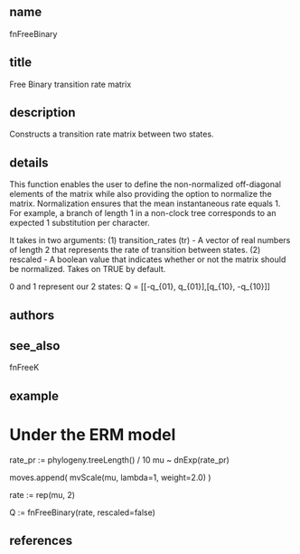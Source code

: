 ## name
fnFreeBinary

## title
Free Binary transition rate matrix

## description
Constructs a transition rate matrix between two states.

## details
This function enables the user to define the non-normalized off-diagonal elements of the matrix while also providing the option to normalize the matrix. Normalization ensures that the mean instantaneous rate equals 1. For example, a branch of length 1 in a non-clock tree corresponds to an expected 1 substitution per character.
 
 It takes in two arguments: 
    (1) transition_rates (tr) - A vector of real numbers of length 2 that represents the rate of transition between states.
    (2) rescaled - A boolean value that indicates whether or not the matrix should be normalized. Takes on TRUE by default.

0 and 1 represent our 2 states:
Q = [[-q_{01}, q_{01}],[q_{10}, -q_{10}]]

## authors

## see_also
fnFreeK

## example
# Under the ERM model
rate_pr := phylogeny.treeLength() / 10
mu ~ dnExp(rate_pr)

moves.append( mvScale(mu, lambda=1, weight=2.0) )

rate := rep(mu, 2)

Q := fnFreeBinary(rate, rescaled=false)

## references